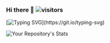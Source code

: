 ### Hi there 👋 ![visitors](https://visitor-badge.glitch.me/badge?page_id=harjasnagi.visitor-badge)

[![Typing SVG](https://readme-typing-svg.herokuapp.com/?lines=Hello+World.;Welcome+to+my+github+profile.;Try+googling+harjasnagi.)](https://git.io/typing-svg)

![Your Repository's Stats](https://github-readme-stats.vercel.app/api?username=harjasnagi&show_icons=true)

<!-- [![DenverCoder1's github streak](https://github-readme-streak-stats.herokuapp.com/?user=harjasnagi&theme=blue-green)](https://github.com/DenverCoder1/github-readme-streak-stats)
 -->
<!--
**harjasnagi/harjasnagi** is a ✨ _special_ ✨ repository because its `README.md` (this file) appears on your GitHub profile.

Here are some ideas to get you started:

- 🔭 I’m currently working on ...
- 🌱 I’m currently learning ...
- 👯 I’m looking to collaborate on ...
- 🤔 I’m looking for help with ...
- 💬 Ask me about ...
- 📫 How to reach me: ...
- 😄 Pronouns: ...
- ⚡ Fun fact: ...
-->
<!-- ![Anurag's GitHub stats](https://github-readme-stats.vercel.app/api?username=harjasnagi&show_icons=true&theme=nightowl) -->
